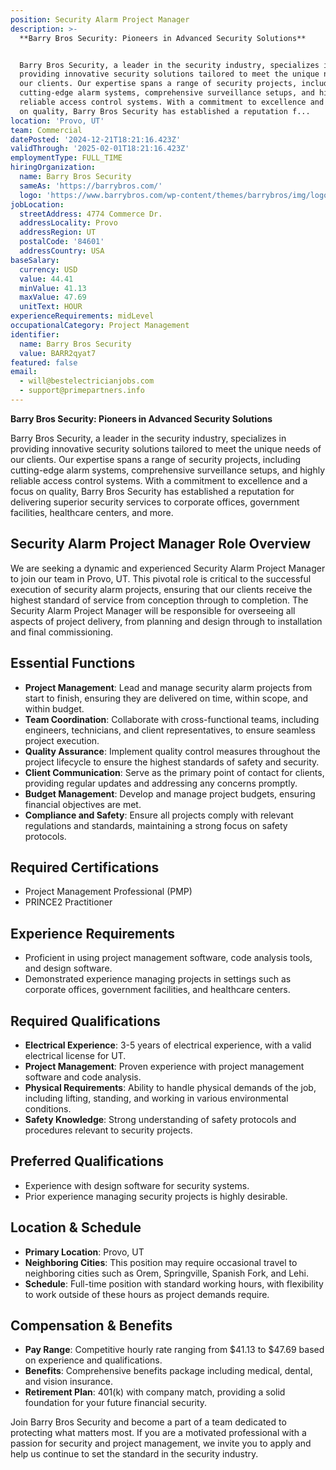 ```yaml
---
position: Security Alarm Project Manager
description: >-
  **Barry Bros Security: Pioneers in Advanced Security Solutions**


  Barry Bros Security, a leader in the security industry, specializes in
  providing innovative security solutions tailored to meet the unique needs of
  our clients. Our expertise spans a range of security projects, including
  cutting-edge alarm systems, comprehensive surveillance setups, and highly
  reliable access control systems. With a commitment to excellence and a focus
  on quality, Barry Bros Security has established a reputation f...
location: 'Provo, UT'
team: Commercial
datePosted: '2024-12-21T18:21:16.423Z'
validThrough: '2025-02-01T18:21:16.423Z'
employmentType: FULL_TIME
hiringOrganization:
  name: Barry Bros Security
  sameAs: 'https://barrybros.com/'
  logo: 'https://www.barrybros.com/wp-content/themes/barrybros/img/logo.svg'
jobLocation:
  streetAddress: 4774 Commerce Dr.
  addressLocality: Provo
  addressRegion: UT
  postalCode: '84601'
  addressCountry: USA
baseSalary:
  currency: USD
  value: 44.41
  minValue: 41.13
  maxValue: 47.69
  unitText: HOUR
experienceRequirements: midLevel
occupationalCategory: Project Management
identifier:
  name: Barry Bros Security
  value: BARR2qyat7
featured: false
email:
  - will@bestelectricianjobs.com
  - support@primepartners.info
---
```




**Barry Bros Security: Pioneers in Advanced Security Solutions**

Barry Bros Security, a leader in the security industry, specializes in providing innovative security solutions tailored to meet the unique needs of our clients. Our expertise spans a range of security projects, including cutting-edge alarm systems, comprehensive surveillance setups, and highly reliable access control systems. With a commitment to excellence and a focus on quality, Barry Bros Security has established a reputation for delivering superior security services to corporate offices, government facilities, healthcare centers, and more.

## Security Alarm Project Manager Role Overview

We are seeking a dynamic and experienced Security Alarm Project Manager to join our team in Provo, UT. This pivotal role is critical to the successful execution of security alarm projects, ensuring that our clients receive the highest standard of service from conception through to completion. The Security Alarm Project Manager will be responsible for overseeing all aspects of project delivery, from planning and design through to installation and final commissioning.

## Essential Functions

- **Project Management**: Lead and manage security alarm projects from start to finish, ensuring they are delivered on time, within scope, and within budget.
- **Team Coordination**: Collaborate with cross-functional teams, including engineers, technicians, and client representatives, to ensure seamless project execution.
- **Quality Assurance**: Implement quality control measures throughout the project lifecycle to ensure the highest standards of safety and security.
- **Client Communication**: Serve as the primary point of contact for clients, providing regular updates and addressing any concerns promptly.
- **Budget Management**: Develop and manage project budgets, ensuring financial objectives are met.
- **Compliance and Safety**: Ensure all projects comply with relevant regulations and standards, maintaining a strong focus on safety protocols.

## Required Certifications
- Project Management Professional (PMP)
- PRINCE2 Practitioner

## Experience Requirements
- Proficient in using project management software, code analysis tools, and design software.
- Demonstrated experience managing projects in settings such as corporate offices, government facilities, and healthcare centers.

## Required Qualifications

- **Electrical Experience**: 3-5 years of electrical experience, with a valid electrical license for UT.
- **Project Management**: Proven experience with project management software and code analysis.
- **Physical Requirements**: Ability to handle physical demands of the job, including lifting, standing, and working in various environmental conditions.
- **Safety Knowledge**: Strong understanding of safety protocols and procedures relevant to security projects.

## Preferred Qualifications

- Experience with design software for security systems.
- Prior experience managing security projects is highly desirable.

## Location & Schedule

- **Primary Location**: Provo, UT
- **Neighboring Cities**: This position may require occasional travel to neighboring cities such as Orem, Springville, Spanish Fork, and Lehi.
- **Schedule**: Full-time position with standard working hours, with flexibility to work outside of these hours as project demands require.

## Compensation & Benefits

- **Pay Range**: Competitive hourly rate ranging from $41.13 to $47.69 based on experience and qualifications.
- **Benefits**: Comprehensive benefits package including medical, dental, and vision insurance.
- **Retirement Plan**: 401(k) with company match, providing a solid foundation for your future financial security.

Join Barry Bros Security and become a part of a team dedicated to protecting what matters most. If you are a motivated professional with a passion for security and project management, we invite you to apply and help us continue to set the standard in the security industry.
